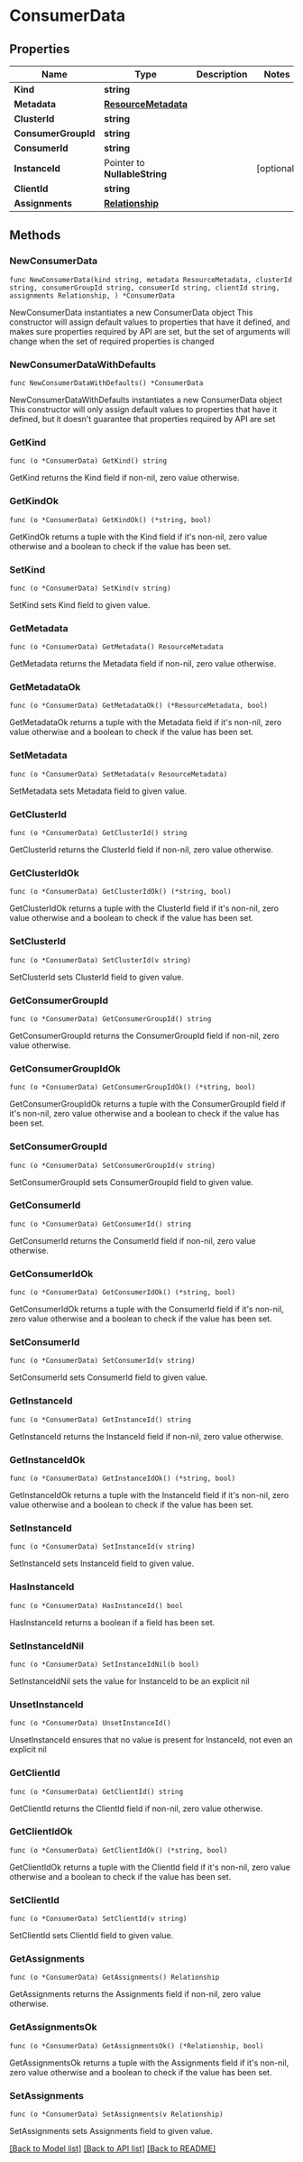 # ConsumerData

## Properties

Name | Type | Description | Notes
------------ | ------------- | ------------- | -------------
**Kind** | **string** |  | 
**Metadata** | [**ResourceMetadata**](ResourceMetadata.md) |  | 
**ClusterId** | **string** |  | 
**ConsumerGroupId** | **string** |  | 
**ConsumerId** | **string** |  | 
**InstanceId** | Pointer to **NullableString** |  | [optional] 
**ClientId** | **string** |  | 
**Assignments** | [**Relationship**](Relationship.md) |  | 

## Methods

### NewConsumerData

`func NewConsumerData(kind string, metadata ResourceMetadata, clusterId string, consumerGroupId string, consumerId string, clientId string, assignments Relationship, ) *ConsumerData`

NewConsumerData instantiates a new ConsumerData object
This constructor will assign default values to properties that have it defined,
and makes sure properties required by API are set, but the set of arguments
will change when the set of required properties is changed

### NewConsumerDataWithDefaults

`func NewConsumerDataWithDefaults() *ConsumerData`

NewConsumerDataWithDefaults instantiates a new ConsumerData object
This constructor will only assign default values to properties that have it defined,
but it doesn't guarantee that properties required by API are set

### GetKind

`func (o *ConsumerData) GetKind() string`

GetKind returns the Kind field if non-nil, zero value otherwise.

### GetKindOk

`func (o *ConsumerData) GetKindOk() (*string, bool)`

GetKindOk returns a tuple with the Kind field if it's non-nil, zero value otherwise
and a boolean to check if the value has been set.

### SetKind

`func (o *ConsumerData) SetKind(v string)`

SetKind sets Kind field to given value.


### GetMetadata

`func (o *ConsumerData) GetMetadata() ResourceMetadata`

GetMetadata returns the Metadata field if non-nil, zero value otherwise.

### GetMetadataOk

`func (o *ConsumerData) GetMetadataOk() (*ResourceMetadata, bool)`

GetMetadataOk returns a tuple with the Metadata field if it's non-nil, zero value otherwise
and a boolean to check if the value has been set.

### SetMetadata

`func (o *ConsumerData) SetMetadata(v ResourceMetadata)`

SetMetadata sets Metadata field to given value.


### GetClusterId

`func (o *ConsumerData) GetClusterId() string`

GetClusterId returns the ClusterId field if non-nil, zero value otherwise.

### GetClusterIdOk

`func (o *ConsumerData) GetClusterIdOk() (*string, bool)`

GetClusterIdOk returns a tuple with the ClusterId field if it's non-nil, zero value otherwise
and a boolean to check if the value has been set.

### SetClusterId

`func (o *ConsumerData) SetClusterId(v string)`

SetClusterId sets ClusterId field to given value.


### GetConsumerGroupId

`func (o *ConsumerData) GetConsumerGroupId() string`

GetConsumerGroupId returns the ConsumerGroupId field if non-nil, zero value otherwise.

### GetConsumerGroupIdOk

`func (o *ConsumerData) GetConsumerGroupIdOk() (*string, bool)`

GetConsumerGroupIdOk returns a tuple with the ConsumerGroupId field if it's non-nil, zero value otherwise
and a boolean to check if the value has been set.

### SetConsumerGroupId

`func (o *ConsumerData) SetConsumerGroupId(v string)`

SetConsumerGroupId sets ConsumerGroupId field to given value.


### GetConsumerId

`func (o *ConsumerData) GetConsumerId() string`

GetConsumerId returns the ConsumerId field if non-nil, zero value otherwise.

### GetConsumerIdOk

`func (o *ConsumerData) GetConsumerIdOk() (*string, bool)`

GetConsumerIdOk returns a tuple with the ConsumerId field if it's non-nil, zero value otherwise
and a boolean to check if the value has been set.

### SetConsumerId

`func (o *ConsumerData) SetConsumerId(v string)`

SetConsumerId sets ConsumerId field to given value.


### GetInstanceId

`func (o *ConsumerData) GetInstanceId() string`

GetInstanceId returns the InstanceId field if non-nil, zero value otherwise.

### GetInstanceIdOk

`func (o *ConsumerData) GetInstanceIdOk() (*string, bool)`

GetInstanceIdOk returns a tuple with the InstanceId field if it's non-nil, zero value otherwise
and a boolean to check if the value has been set.

### SetInstanceId

`func (o *ConsumerData) SetInstanceId(v string)`

SetInstanceId sets InstanceId field to given value.

### HasInstanceId

`func (o *ConsumerData) HasInstanceId() bool`

HasInstanceId returns a boolean if a field has been set.

### SetInstanceIdNil

`func (o *ConsumerData) SetInstanceIdNil(b bool)`

 SetInstanceIdNil sets the value for InstanceId to be an explicit nil

### UnsetInstanceId
`func (o *ConsumerData) UnsetInstanceId()`

UnsetInstanceId ensures that no value is present for InstanceId, not even an explicit nil
### GetClientId

`func (o *ConsumerData) GetClientId() string`

GetClientId returns the ClientId field if non-nil, zero value otherwise.

### GetClientIdOk

`func (o *ConsumerData) GetClientIdOk() (*string, bool)`

GetClientIdOk returns a tuple with the ClientId field if it's non-nil, zero value otherwise
and a boolean to check if the value has been set.

### SetClientId

`func (o *ConsumerData) SetClientId(v string)`

SetClientId sets ClientId field to given value.


### GetAssignments

`func (o *ConsumerData) GetAssignments() Relationship`

GetAssignments returns the Assignments field if non-nil, zero value otherwise.

### GetAssignmentsOk

`func (o *ConsumerData) GetAssignmentsOk() (*Relationship, bool)`

GetAssignmentsOk returns a tuple with the Assignments field if it's non-nil, zero value otherwise
and a boolean to check if the value has been set.

### SetAssignments

`func (o *ConsumerData) SetAssignments(v Relationship)`

SetAssignments sets Assignments field to given value.



[[Back to Model list]](../README.md#documentation-for-models) [[Back to API list]](../README.md#documentation-for-api-endpoints) [[Back to README]](../README.md)


